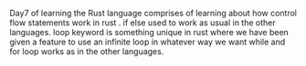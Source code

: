 Day7 of learning the Rust language comprises of learning about how control flow statements work in rust .
if else used to work as usual in the other languages.
loop keyword is something unique in rust where we have been given a feature to use an infinite loop in whatever way we want
while and for loop works as in the other languages.